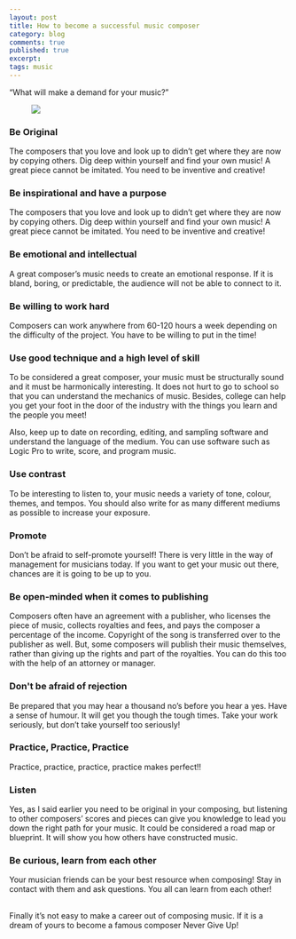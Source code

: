 ```yaml
---
layout: post
title: How to become a successful music composer
category: blog
comments: true
published: true
excerpt:
tags: music
---
```


“What will make a demand for your music?”

<figure>
  <img src="{{ site.url }}/images/blog/how-to-become-a-music-composer.jpg">
  <figcaption></figcaption>
</figure>

### Be Original

The composers that you love and look up to didn’t get where they are now by copying others.  Dig deep within yourself and find your own music!  A great piece cannot be imitated.  You need to be inventive and creative!

### Be inspirational and have a purpose

The composers that you love and look up to didn’t get where they are now by copying others.  Dig deep within yourself and find your own music!  A great piece cannot be imitated.  You need to be inventive and creative!

### Be emotional and intellectual

A great composer’s music needs to create an emotional response.  If it is bland, boring, or predictable, the audience will not be able to connect to it.

### Be willing to work hard

Composers can work anywhere from 60-120 hours a week depending on the difficulty of the project.  You have to be willing to put in the time!

### Use good technique and a high level of skill

To be considered a great composer, your music must be structurally sound and it must be harmonically interesting.  It does not hurt to go to school so that you can understand the mechanics of music.  Besides, college can help you get your foot in the door of the industry with the things you learn and the people you meet!  

Also, keep up to date on recording, editing, and sampling software and understand the language of the medium.  You can use software such as Logic Pro to write, score, and program music.

### Use contrast

To be interesting to listen to, your music needs a variety of tone, colour, themes, and tempos.  You should also write for as many different mediums as possible to increase your exposure.

### Promote

Don’t be afraid to self-promote yourself!  There is very little in the way of management for musicians today.  If you want to get your music out there, chances are it is going to be up to you.

### Be open-minded when it comes to publishing

Composers often have an agreement with a publisher, who licenses the piece of music, collects royalties and fees, and pays the composer a percentage of the income.  Copyright of the song is transferred over to the publisher as well.  But, some composers will publish their music themselves, rather than giving up the rights and part of the royalties.  You can do this too with the help of an attorney or manager.

### Don't be afraid of rejection

Be prepared that you may hear a thousand no’s before you hear a yes.  Have a sense of humour.  It will get you though the tough times.  Take your work seriously, but don’t take yourself too seriously!

### Practice, Practice, Practice

Practice, practice, practice, practice makes perfect!!

### Listen

Yes, as I said earlier you need to be original in your composing, but listening to other composers’ scores and pieces can give you knowledge to lead you down the right path for your music.  It could be considered a road map or blueprint.  It will show you how others have constructed music.

### Be curious, learn from each other

Your musician friends can be your best resource when composing!  Stay in contact with them and ask questions.  You all can learn from each other!

<br>
Finally it’s not easy to make a career out of composing music.  If it is a dream of yours to become a famous composer Never Give Up!
